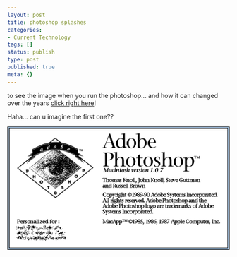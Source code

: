 ```yaml
---
layout: post
title: photoshop splashes
categories:
- Current Technology
tags: []
status: publish
type: post
published: true
meta: {}
---
```

to see the image when you run the photoshop... and how it can changed over the years <a href="http://www.guidebookgallery.org/splashes/photoshop">click right here</a>!

Haha... can u imagine the first one??
<p align="center"><img src="/img/1_0_7-mac.png" /></p>
